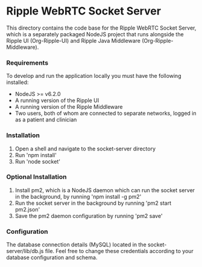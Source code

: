 Ripple WebRTC Socket Server
=========

This directory contains the code base for the Ripple WebRTC Socket Server, which is a separately packaged NodeJS project 
that runs alongside the Ripple UI (Org-Ripple-UI) and Ripple Java Middleware (Org-Ripple-Middleware).
 

### Requirements

To develop and run the application locally you must have the following installed:
* NodeJS >= v6.2.0
* A running version of the Ripple UI 
* A running version of the Ripple Middleware
* Two users, both of whom are connected to separate networks, logged in as a patient and clinician


### Installation

1. Open a shell and navigate to the socket-server directory 
2. Run 'npm install'
2. Run 'node socket'


### Optional Installation

1. Install pm2, which is a NodeJS daemon which can run the socket server in the background, by running 'npm install -g pm2'
2. Run the socket server in the background by running 'pm2 start pm2.json'
3. Save the pm2 daemon configuration by running 'pm2 save'

### Configuration

The database connection details (MySQL) located in the socket-server/lib/db.js file. Feel free to change these credentials 
according to your database configuration and schema.
